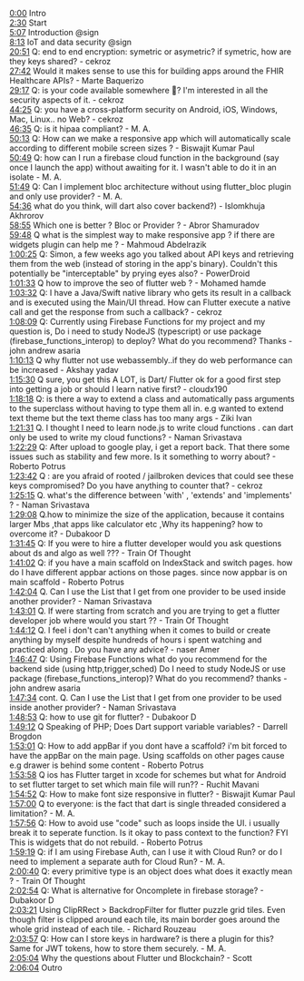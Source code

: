 [0:00](https://www.youtube.com/watch?v=zh7sM3RuOZk&t=0m00s) Intro  
[2:30](https://www.youtube.com/watch?v=zh7sM3RuOZk&t=2m30s) Start  
[5:07](https://www.youtube.com/watch?v=zh7sM3RuOZk&t=5m07s) Introduction @sign  
[8:13](https://www.youtube.com/watch?v=zh7sM3RuOZk&t=8m13s) IoT and data security @sign   
[20:51](https://www.youtube.com/watch?v=zh7sM3RuOZk&t=20m51s) Q: end to end encryption: symetric or asymetric? if symetric, how are they keys shared? - cekroz  
[27:42](https://www.youtube.com/watch?v=zh7sM3RuOZk&t=27m42s) Would it makes sense to use this for building apps around the FHIR Healthcare APIs? - Marte Baquerizo  
[29:17](https://www.youtube.com/watch?v=zh7sM3RuOZk&t=29m17s) Q: is your code available somewhere 🙂? I'm interested in all the security aspects of it. - cekroz  
[44:25](https://www.youtube.com/watch?v=zh7sM3RuOZk&t=44m25s) Q: you have a cross-platform security on Android, iOS, Windows, Mac, Linux.. no Web? - cekroz  
[46:35](https://www.youtube.com/watch?v=zh7sM3RuOZk&t=46m35s) Q: is it hipaa compliant? - M. A.  
[50:13](https://www.youtube.com/watch?v=zh7sM3RuOZk&t=50m13s) Q: How can we make a responsive app which will automatically scale according to different mobile screen sizes ? - Biswajit Kumar Paul  
[50:49](https://www.youtube.com/watch?v=zh7sM3RuOZk&t=50m49s) Q: how can I run a firebase cloud function in the background (say once I launch the app) without awaiting for it. I wasn't able to do it in an isolate - M. A.  
[51:49](https://www.youtube.com/watch?v=zh7sM3RuOZk&t=51m49s) Q: Can I implement bloc architecture without using flutter_bloc plugin and only use provider? - M. A.  
[54:36](https://www.youtube.com/watch?v=zh7sM3RuOZk&t=54m36s) what do you think, will dart also cover backend?) - Islomkhuja Akhrorov  
[58:55](https://www.youtube.com/watch?v=zh7sM3RuOZk&t=58m55s) Which one is better ? Bloc or Provider ? - Abror Shamuradov  
[59:48](https://www.youtube.com/watch?v=zh7sM3RuOZk&t=59m48s) Q what is the simplest way to make responsive app ? if there are widgets plugin can help me ? - Mahmoud Abdelrazik  
[1:00:25](https://www.youtube.com/watch?v=zh7sM3RuOZk&t=1h00m25s) Q: Simon, a few weeks ago you talked about API keys and retrieving them from the web (instead of storing in the app's binary). Couldn't this potentially be "interceptable" by prying eyes also? - PowerDroid  
[1:01:33](https://www.youtube.com/watch?v=zh7sM3RuOZk&t=1h01m33s) Q how to improve the seo of flutter web ? - Mohamed hamde  
[1:03:32](https://www.youtube.com/watch?v=zh7sM3RuOZk&t=1h03m32s) Q: I have a Java/Swift native library who gets its result in a callback and is executed using the Main/UI thread. How can Flutter execute a native call and get the response from such a callback? - cekroz  
[1:08:09](https://www.youtube.com/watch?v=zh7sM3RuOZk&t=1h08m09s) Q: Currently using Firebase Functions for my project and my question is, Do i need to study NodeJS (typescript) or use package (firebase_functions_interop) to deploy? What do you recommend? Thanks - john andrew asaria  
[1:10:13](https://www.youtube.com/watch?v=zh7sM3RuOZk&t=1h10m13s) Q why flutter not use webassembly..if they do web performance can be increased - Akshay yadav  
[1:15:30](https://www.youtube.com/watch?v=zh7sM3RuOZk&t=1h15m30s) Q sure, you get this A LOT, is Dart/ Flutter ok for a good first step into getting a job or should I learn native first? - cloudx190  
[1:18:18](https://www.youtube.com/watch?v=zh7sM3RuOZk&t=1h18m18s) Q: is there a way to extend a class and automatically pass arguments to the superclass without having to type them all in. e.g wanted to extend text theme but the text theme class has too many args - Ziki Ivan  
[1:21:31](https://www.youtube.com/watch?v=zh7sM3RuOZk&t=1h21m31s) Q. I thought I need to learn node.js to write cloud functions . can dart only be used to write my cloud functions? - Naman Srivastava  
[1:22:29](https://www.youtube.com/watch?v=zh7sM3RuOZk&t=1h22m29s) Q: After upload to google play, i get a report back. That there some issues such as stability and few more. Is it something to worry about? - Roberto Potrus  
[1:23:42](https://www.youtube.com/watch?v=zh7sM3RuOZk&t=1h23m42s) Q : are you afraid of rooted / jailbroken devices that could see these keys compromised? Do you have anything to counter that? - cekroz  
[1:25:15](https://www.youtube.com/watch?v=zh7sM3RuOZk&t=1h25m15s) Q. what's the difference between 'with' , 'extends' and 'implements' ? - Naman Srivastava  
[1:29:08](https://www.youtube.com/watch?v=zh7sM3RuOZk&t=1h29m08s) Q.how to minimize the size of the application, because it contains larger Mbs ,that apps like calculator etc ,Why its happening? how to overcome it? - Dubakoor D  
[1:31:45](https://www.youtube.com/watch?v=zh7sM3RuOZk&t=1h31m45s) Q: If you were to hire a flutter developer would you ask questions about ds and algo as well ??? - Train Of Thought  
[1:41:02](https://www.youtube.com/watch?v=zh7sM3RuOZk&t=1h41m02s) Q: if you have a main scaffold on IndexStack and switch pages. how do I have different appbar actions on those pages. since now appbar is on main scaffold - Roberto Potrus  
[1:42:04](https://www.youtube.com/watch?v=zh7sM3RuOZk&t=1h42m04s) Q. Can I use the List that I get from one provider to be used inside another provider? - Naman Srivastava  
[1:43:01](https://www.youtube.com/watch?v=zh7sM3RuOZk&t=1h43m01s) Q. If were starting from scratch and you are trying to get a flutter developer job where would you start ?? - Train Of Thought  
[1:44:12](https://www.youtube.com/watch?v=zh7sM3RuOZk&t=1h44m12s) Q. I feel i don't can't anything when it comes to build or create anything by myself despite hundreds of hours i spent watching and practiced along . Do you have any advice? - naser Amer  
[1:46:47](https://www.youtube.com/watch?v=zh7sM3RuOZk&t=1h46m47s) Q: Using Firebase Functions what do you recommend for the backend side (using http,trigger,sched) Do I need to study NodeJS or use package (firebase_functions_interop)? What do you recommend? thanks - john andrew asaria  
[1:47:34](https://www.youtube.com/watch?v=zh7sM3RuOZk&t=1h47m34s) cont. Q. Can I use the List that I get from one provider to be used inside another provider? - Naman Srivastava  
[1:48:53](https://www.youtube.com/watch?v=zh7sM3RuOZk&t=1h48m53s) Q: how to use git for flutter? - Dubakoor D  
[1:49:12](https://www.youtube.com/watch?v=zh7sM3RuOZk&t=1h49m12s) Q Speaking of PHP; Does Dart support variable variables? - Darrell Brogdon  
[1:53:01](https://www.youtube.com/watch?v=zh7sM3RuOZk&t=1h53m01s) Q: How to add appBar if you dont have a scaffold? i'm bit forced to have the appBar on the main page. Using scaffolds on other pages cause e.g drawer is behind some content - Roberto Potrus  
[1:53:58](https://www.youtube.com/watch?v=zh7sM3RuOZk&t=1h53m58s) Q ios has Flutter target in xcode for schemes but what for Android to set flutter target to set which main file will run?? - Ruchit Mavani  
[1:54:52](https://www.youtube.com/watch?v=zh7sM3RuOZk&t=1h54m52s) Q: How to make font size responsive in flutter? - Biswajit Kumar Paul  
[1:57:00](https://www.youtube.com/watch?v=zh7sM3RuOZk&t=1h57m00s) Q to everyone: is the fact that dart is single threaded considered a limitation? - M. A.  
[1:57:56](https://www.youtube.com/watch?v=zh7sM3RuOZk&t=1h57m56s) Q: How to avoid use "code" such as loops inside the UI. i usually break it to seperate function. Is it okay to pass context to the function? FYI This is widgets that do not rebuild. - Roberto Potrus  
[1:59:19](https://www.youtube.com/watch?v=zh7sM3RuOZk&t=1h59m19s) Q: if I am using Firebase Auth, can I use it with Cloud Run? or do I need to implement a separate auth for Cloud Run? - M. A.  
[2:00:40](https://www.youtube.com/watch?v=zh7sM3RuOZk&t=2h00m40s) Q: every primitive type is an object does what does it exactly mean ? - Train Of Thought  
[2:02:54](https://www.youtube.com/watch?v=zh7sM3RuOZk&t=2h02m54s) Q: What is alternative for Oncomplete in firebase storage? - Dubakoor D  
[2:03:21](https://www.youtube.com/watch?v=zh7sM3RuOZk&t=2h03m21s) Using ClipRRect > BackdropFilter for flutter puzzle grid tiles. Even though filter is clipped around each tile, its main border goes around the whole grid instead of each tile. - Richard Rouzeau  
[2:03:57](https://www.youtube.com/watch?v=zh7sM3RuOZk&t=2h03m57s) Q: How can I store keys in hardware? is there a plugin for this? Same for JWT tokens, how to store them securely. - M. A.  
[2:05:04](https://www.youtube.com/watch?v=zh7sM3RuOZk&t=2h05m04s) Why the questions about Flutter und Blockchain? - Scott  
[2:06:04](https://www.youtube.com/watch?v=zh7sM3RuOZk&t=2h06m04s) Outro  
